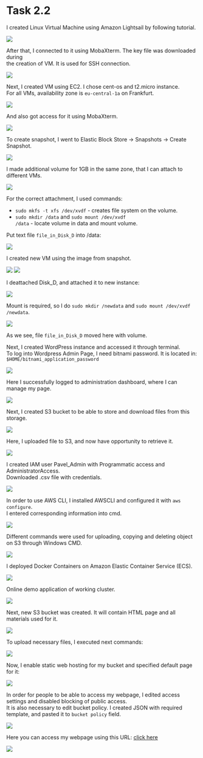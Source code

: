 # Task 2.2


<p>I created Linux Virtual Machine using Amazon Lightsail by following tutorial.</p>

<img src="./screenshots/lightsail.png">

<p>After that, I connected to it using MobaXterm. The key file was downloaded during<br>
the creation of VM. It is used for SSH connection.
</p>

<img src="./screenshots/lightsail2.png">

<p>Next, I created VM using EC2. I chose cent-os and t2.micro instance.<br>
For all VMs, availability zone is <code>eu-central-1a</code> on Frankfurt.
</p>

<img src="./screenshots/secondVM.png">

<p>And also got access for it using MobaXterm.</p>

<img src="./screenshots/secondVM2.png">

<p>To create snapshot, I went to Elastic Block Store -> Snapshots -> Create Snapshot.</p>

<img src="./screenshots/snapshot.png">

<p>I made additional volume for 1GB in the same zone, that I can attach to different VMs.</p>

<p><img src="./screenshots/attach1.png"></p>

<p>For the correct attachment, I used commands:

* <code>sudo mkfs -t xfs /dev/xvdf</code> - creates file system on the volume.
* <code>sudo mkdir /data</code> and <code>sudo mount /dev/xvdf /data</code> - locate volume in data and mount volume.

<p>Put text file <code>file_in_Disk_D</code> into /data:</p>

<img src="./screenshots/attach2.png">

<p>I created new VM using the image from snapshot.</p>

<img src="./screenshots/from-backup1.png">

<img src="./screenshots/from-backup2.png">

<p>I deattached Disk_D, and attached it to new instance:</p>

<img src="./screenshots/reattach1.png">

<p>Mount is required, so I do <code>sudo mkdir /newdata</code> and <code>sudo mount /dev/xvdf /newdata</code>.</p>

<img src="./screenshots/reattach2.png">

<p>As we see, file <code>file_in_Disk_D</code> moved here with volume.</p>

<p>Next, I created WordPress instance and accessed it through terminal.<br>
To log into Wordpress Admin Page, I need bitnami password. It is located in:
<code>$HOME/bitnami_application_password</code>
</p>

<img src="./screenshots/wordpress1.png">

<p>Here I successfully logged to administration dashboard, where I can manage my page.</p>

<img src="./screenshots/wordpress2.png">

<p>Next, I created S3 bucket to be able to store and download files from this storage.</p>

<img src="./screenshots/s3_1.png">

<p>Here, I uploaded file to S3, and now have opportunity to retrieve it.</p>

<img src="./screenshots/s3_3.png">

<p>I created IAM user Pavel_Admin with Programmatic access and AdministratorAccess.<br>
Downloaded .csv file with credentials.
</p>

<img src="./screenshots/iam_1.png">

<p>In order to use AWS CLI, I installed AWSCLI and configured it with <code>aws configure</code>.<br>
I entered corresponding information into cmd.
</p>

<img src="./screenshots/iam_2.png">

<p>Different commands were used for uploading, copying and deleting object on S3 through Windows CMD.</p>

<img src="./screenshots/iam_3.png">

<p>I deployed Docker Containers on Amazon Elastic Container Service (ECS).</p>

<img src="./screenshots/cluster1.png">

<p>Online demo application of working cluster.</p>

<img src="./screenshots/cluster2.png">

<p>Next, new S3 bucket was created. It will contain HTML page and all materials used for it.</p>

<img src="./screenshots/15_1.png">

<p>To upload necessary files, I executed next commands:</p>

<img src="./screenshots/15_3.png">

<p>Now, I enable static web hosting for my bucket and specified default page for it:</p>

<img src="./screenshots/15_2.png">

<p>In order for people to be able to access my webpage, I edited access settings and disabled blocking of public access.<br>
It is also necessary to edit bucket policy. I created JSON with required template, and pasted it to <code>bucket policy</code> field.
</p>

<img src="./screenshots/15_4.png">

<p>Here you can access my webpage using this URL: <a href="http://pavel-webbucket.s3-website.eu-central-1.amazonaws.com">click here</a></p>

<img src="./screenshots/15_5.png">